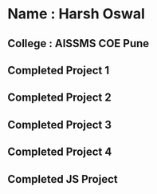 # Name : Harsh Oswal 

## College : AISSMS COE Pune

## Completed Project 1

## Completed Project 2

## Completed Project 3

## Completed Project 4

## Completed JS Project

